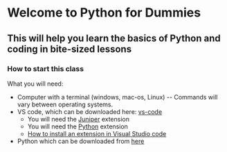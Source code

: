 # Welcome to Python for Dummies

## This will help you learn the basics of Python and coding in bite-sized lessons

### How to start this class

What you will need:

- Computer with a terminal (windows, mac-os, Linux) -- Commands will vary between operating systems.
- VS code, which can be downloaded here: [vs-code](https://code.visualstudio.com/)
  - You will need the [Juniper](https://marketplace.visualstudio.com/items?itemName=ms-toolsai.jupyter) extension
  - You will need the [Python](https://marketplace.visualstudio.com/items?itemName=ms-python.python) extension
  - [How to install an extension in Visual Studio code](https://code.visualstudio.com/docs/editor/extension-marketplace)
- Python which can be downloaded from [here](https://www.python.org/?downloads)


